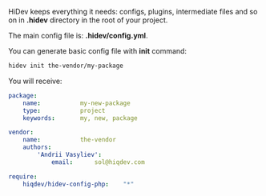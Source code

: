 HiDev keeps everything it needs: configs, plugins, intermediate files and so on
in **.hidev** directory in the root of your project.

The main config file is: **.hidev/config.yml**.

You can generate basic config file with **init** command:

```sh
hidev init the-vendor/my-package
```

You will receive:
```yml
package:
    name:           my-new-package
    type:           project
    keywords:       my, new, package

vendor:
    name:           the-vendor
    authors:
        'Andrii Vasyliev':
            email:      sol@hiqdev.com

require:
    hiqdev/hidev-config-php:    "*"
```
